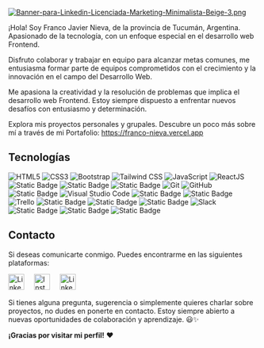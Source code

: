 [![Banner-para-Linkedin-Licenciada-Marketing-Minimalista-Beige-3.png](https://i.postimg.cc/sDKrykS0/Banner-para-Linkedin-Licenciada-Marketing-Minimalista-Beige-3.png)](https://postimg.cc/6y7Sf1Md)

¡Hola! Soy Franco Javier Nieva, de la provincia de Tucumán, Argentina. Apasionado de la tecnología, con un enfoque especial en el desarrollo web Frontend.

Disfruto colaborar y trabajar en equipo para alcanzar metas comunes, me entusiasma formar parte de equipos comprometidos con el crecimiento y la innovación en el campo del Desarrollo Web.

Me apasiona la creatividad y la resolución de problemas que implica el desarrollo web Frontend. Estoy siempre dispuesto a enfrentar nuevos desafíos con entusiasmo y determinación.

Explora mis proyectos personales y grupales. Descubre un poco más sobre mí a través de mi Portafolio: https://franco-nieva.vercel.app

## Tecnologías



![HTML5](https://img.shields.io/badge/HTML5-E34F26?style=for-the-badge&logo=html5&logoColor=white) ![CSS3](https://img.shields.io/badge/CSS3-1572B6?style=for-the-badge&logo=css3&logoColor=white) ![Bootstrap](https://img.shields.io/badge/Bootstrap-563D7C?style=for-the-badge&logo=bootstrap&logoColor=white) ![Tailwind CSS](https://img.shields.io/badge/Tailwind_CSS-38B2AC?style=for-the-badge&logo=tailwind-css&logoColor=white) ![JavaScript](https://img.shields.io/badge/JavaScript-F7DF1E?style=for-the-badge&logo=javascript&logoColor=black) ![ReactJS](https://img.shields.io/badge/React-61DAFB?style=for-the-badge&logo=react&logoColor=white) ![Static Badge](https://img.shields.io/badge/nodeJS-5FA04E?style=for-the-badge&logo=Node.js&logoColor=%23fff) ![Static Badge](https://img.shields.io/badge/express-000000?style=for-the-badge&logo=Express&logoColor=%23fff) ![Static Badge](https://img.shields.io/badge/mongodb-47A248?style=for-the-badge&logo=MongoDB&logoColor=%23fff) ![Git](https://img.shields.io/badge/Git-F05032?style=for-the-badge&logo=git&logoColor=white) ![GitHub](https://img.shields.io/badge/GitHub-181717?style=for-the-badge&logo=github&logoColor=white) ![Static Badge](https://img.shields.io/badge/postman-FF6C37?style=for-the-badge&logo=postman&logoColor=%23fff) ![Visual Studio Code](https://img.shields.io/badge/Visual_Studio_Code-007ACC?style=for-the-badge&logo=visual-studio-code&logoColor=white) ![Static Badge](https://img.shields.io/badge/npm-CB3837?style=for-the-badge&logo=npm&logoColor=%23fff) ![Static Badge](https://img.shields.io/badge/Figma-F24E1E?style=for-the-badge&logo=Figma&logoColor=%23fff) ![Trello](https://img.shields.io/badge/Trello-0079BF?style=for-the-badge&logo=trello&logoColor=white) ![Static Badge](https://img.shields.io/badge/Scrum-009FDA?style=for-the-badge&logo=Scrum&logoColor=%23fff) ![Static Badge](https://img.shields.io/badge/Vercel-000000?style=for-the-badge&logo=Vercel&logoColor=%23fff) ![Static Badge](https://img.shields.io/badge/Netlify-00C7B7?style=for-the-badge&logo=Netlify&logoColor=%23fff) ![Slack](https://img.shields.io/badge/Slack-4A154B?style=for-the-badge&logo=slack&logoColor=white) ![Static Badge](https://img.shields.io/badge/Zoom-0B5CFF?style=for-the-badge&logo=Zoom&logoColor=%23fff) ![Static Badge](https://img.shields.io/badge/Google%20meet-00897B?style=for-the-badge&logo=Google%20meet&logoColor=%23fff) ![Static Badge](https://img.shields.io/badge/Discord-5865F2?style=for-the-badge&logo=Discord&logoColor=%23fff)


## Contacto 
Si deseas comunicarte conmigo. Puedes encontrarme en las siguientes plataformas:

<a href="https://www.linkedin.com/in/francojnieva" target="_blank"><img alt="LinkedIn" width="32px" style="margin-right: 1rem" src="https://www.svgrepo.com/show/349436/linkedin.svg" /></a> <a href="https://www.instagram.com/franconieva.97" target="_blank"><img alt="Instagram" width="32px" style="margin-right: 1rem" src="https://www.svgrepo.com/show/349410/instagram.svg" /></a> <a href="mailto:franco97nieva@gmail.com" target="_blank"><img alt="LinkedIn" width="32px" src="https://www.svgrepo.com/show/448227/google.svg" /></a>


Si tienes alguna pregunta, sugerencia o simplemente quieres charlar sobre proyectos, no dudes en ponerte en contacto. Estoy siempre abierto a nuevas oportunidades de colaboración y aprendizaje. 😃✨

****¡Gracias por visitar mi perfil!**** ❤




